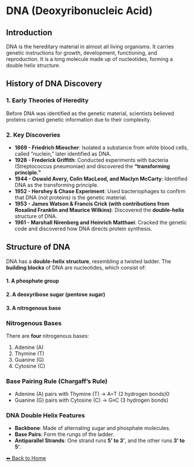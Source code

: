 # DNA (Deoxyribonucleic Acid)

## Introduction

DNA is the hereditary material in almost all living organisms. It
carries genetic instructions for growth, development, functioning, and
reproduction. It is a long molecule made up of nucleotides, forming a
double helix structure.

## History of DNA Discovery

### 1. Early Theories of Heredity

Before DNA was identified as the genetic material, scientists believed
proteins carried genetic information due to their complexity.

### 2. Key Discoveries

-   **1869 - Friedrich Miescher**: Isolated a substance from white blood
    cells, called “nuclein,” later identified as DNA.
-   **1928 - Frederick Griffith**: Conducted experiments with bacteria
    (Streptococcus pneumoniae) and discovered the **“transforming
    principle.”**
-   **1944 - Oswald Avery, Colin MacLeod, and Maclyn McCarty**:
    Identified DNA as the transforming principle.
-   **1952 - Hershey & Chase Experiment**: Used bacteriophages to
    confirm that DNA (not proteins) is the genetic material.
-   **1953 - James Watson & Francis Crick (with contributions from
    Rosalind Franklin and Maurice Wilkins)**: Discovered the
    **double-helix** structure of DNA.
-   **1961 - Marshall Nirenberg and Heinrich Matthaei**: Cracked the
    genetic code and discovered how DNA directs protein synthesis.

## Structure of DNA

DNA has a **double-helix structure**, resembling a twisted ladder. The
**building blocks** of DNA are nucleotides, which consist of:

#### 1. A phosphate group

#### 2. A deoxyribose sugar (pentose sugar)

#### 3. A nitrogenous base

### Nitrogenous Bases

There are **four** nitrogenous bases:

1.  Adenine (A)
2.  Thymine (T)
3.  Guanine (G)
4.  Cytosine (C)

### Base Pairing Rule (Chargaff’s Rule)

-   Adenine (A) pairs with Thymine (T) → A=T (2 hydrogen bonds)0
-   Guanine (G) pairs with Cytosine (C) → G≡C (3 hydrogen bonds)

### DNA Double Helix Features

-   **Backbone**: Made of alternating sugar and phosphate molecules.
-   **Base Pairs**: Form the rungs of the ladder.
-   **Antiparallel Strands**: One strand runs **5’ to 3’**, and the
    other runs **3’ to 5’**.

[⬅ Back to Home](../index.md)
